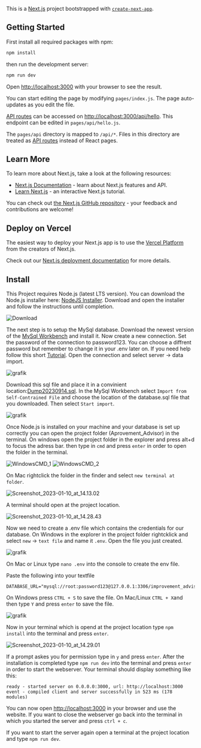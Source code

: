 This is a [Next.js](https://nextjs.org/) project bootstrapped with [`create-next-app`](https://github.com/vercel/next.js/tree/canary/packages/create-next-app).

## Getting Started

First install all required packages with npm:
```bash
npm install
```

then run the development server:

```bash
npm run dev
```

Open [http://localhost:3000](http://localhost:3000) with your browser to see the result.

You can start editing the page by modifying `pages/index.js`. The page auto-updates as you edit the file.

[API routes](https://nextjs.org/docs/api-routes/introduction) can be accessed on [http://localhost:3000/api/hello](http://localhost:3000/api/hello). This endpoint can be edited in `pages/api/hello.js`.

The `pages/api` directory is mapped to `/api/*`. Files in this directory are treated as [API routes](https://nextjs.org/docs/api-routes/introduction) instead of React pages.

## Learn More

To learn more about Next.js, take a look at the following resources:

- [Next.js Documentation](https://nextjs.org/docs) - learn about Next.js features and API.
- [Learn Next.js](https://nextjs.org/learn) - an interactive Next.js tutorial.

You can check out [the Next.js GitHub repository](https://github.com/vercel/next.js/) - your feedback and contributions are welcome!

## Deploy on Vercel

The easiest way to deploy your Next.js app is to use the [Vercel Platform](https://vercel.com/new?utm_medium=default-template&filter=next.js&utm_source=create-next-app&utm_campaign=create-next-app-readme) from the creators of Next.js.

Check out our [Next.js deployment documentation](https://nextjs.org/docs/deployment) for more details.


## Install

This Project requires Node.js (latest LTS version). You can download the Node.js installer here: [NodeJS Installer](https://nodejs.org/en/download/). Download and open the installer and follow the instructions until completion.

![Download](https://git.ni.dfki.de/mwerth/dfki-pforzheim-webprojekt/-/wikis/uploads/4f05499821eff5b878b2c5e154609a2c/Screenshot_2023-01-10_at_14.00.54.png)

The next step is to setup the MySql database. Download the newest version of the [MySql Workbench](https://dev.mysql.com/downloads/workbench/) and install it. Now create a new connection. Set the password of the connection to password123. You can choose a diffrent password but remember to change it in your .env later on. If you need help follow this short [Tutorial](https://docs.bitnami.com/aws/apps/civicrm/configuration/configure-workbench/). Open the connection and select server -> data import.

![grafik](uploads/fa9e1c43da812dd85af6bede72e773f7/grafik.png)

Download this sql file and place it in a convinient location:[Dump20230914.sql](uploads/0858e87300d0f18a578f69f219c6c356/Dump20230914.sql).
In the MySql Workbench select `Import from Self-Contrained File` and choose the location of the database.sql file that you downloaded. Then select `Start import`.

![grafik](uploads/2a663770607581c91395a42ce4702f85/grafik.png)

Once Node.js is installed on your machine and your database is set up correctly you can open the project folder (Aprovement_Advisor) in the terminal. On windows open the project folder in the explorer and press alt+d to focus the adress bar. then type in `cmd` and press `enter` in order to open the folder in the terminal.

![WindowsCMD_1](uploads/a9b84d1f7bcdee3352fce9f2e2eac31f/WindowsCMD_1.PNG) ![WindowsCMD_2](uploads/7eb3da7c8dfb18967570a7b9058a4324/WindowsCMD_2.PNG)

On Mac rightclick the folder in the finder and select `new terminal at folder`.

![Screenshot_2023-01-10_at_14.13.02](uploads/59908167df01de9cb5c3035262284706/Screenshot_2023-01-10_at_14.13.02.png)

A terminal should open at the project location.

![Screenshot_2023-01-10_at_14.28.43](uploads/13350f8028b4ee78758be10a9810cc73/Screenshot_2023-01-10_at_14.28.43.png)

Now we need to create a .env file which contains the credentials for our database. On Windows in the explorer in the project folder rightcklick and select `new` -> `text file` and name it `.env`. Open the file you just created.

![grafik](uploads/aaa678a92d8162a16126266eb7ba4bc7/grafik.png)

On Mac or Linux type `nano .env` into the console to create the env file.

Paste the following into your textfile

```
DATABASE_URL="mysql://root:password123@127.0.0.1:3306/improvement_advisor"
```

On Windows press `CTRL + S` to save the file.
On Mac/Linux `CTRL + X`and then type `Y` and press `enter` to save the file.

![grafik](uploads/c1d90b742c88ece2a7336690c1f5df11/grafik.png)

Now in your terminal which is opend at the project location type `npm install` into the terminal and press `enter`.

![Screenshot_2023-01-10_at_14.29.01](uploads/dec22540156dbb587e391f258b583d27/Screenshot_2023-01-10_at_14.29.01.png)

If a prompt askes you for permission type in `y` and press `enter`. After the installation is completed type `npm run dev` into the terminal and press `enter` in order to start the webserver. Your terminal should display something like this:

```
ready - started server on 0.0.0.0:3000, url: http://localhost:3000
event - compiled client and server successfully in 523 ms (178 modules)
```

You can now open [http://localhost:3000](http://localhost:3000) in your browser and use the website. If you want to close the webserver go back into the terminal in which you started the server and press `ctrl + c`.

If you want to start the server again open a terminal at the project location and type `npm run dev`.
